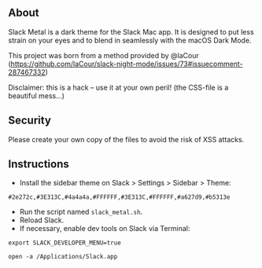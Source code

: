 ## About
Slack Metal is a dark theme for the Slack Mac app. It is designed to put less strain on your eyes and to blend in seamlessly with the macOS Dark Mode. 

This project was born from a method provided by @laCour (https://github.com/laCour/slack-night-mode/issues/73#issuecomment-287467332)

Disclaimer: this is a hack – use it at your own peril! (the CSS-file is a beautiful mess...)


## Security
Please create your own copy of the files to avoid the risk of XSS attacks.


## Instructions 
* Install the sidebar theme on Slack > Settings > Sidebar > Theme:
```style
#2e272c,#3E313C,#4a4a4a,#FFFFFF,#3E313C,#FFFFFF,#a627d9,#b5313e
```
* Run the script named `slack_metal.sh`. 
* Reload Slack.
* If necessary, enable dev tools on Slack via Terminal:
```shell
export SLACK_DEVELOPER_MENU=true
```
```shell
open -a /Applications/Slack.app
```
